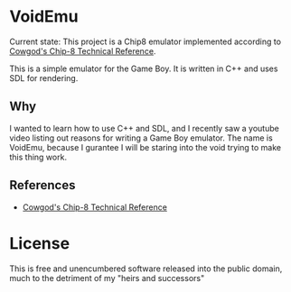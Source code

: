 # VoidEmu

Current state: This project is a Chip8 emulator implemented according to [Cowgod's Chip-8 Technical Reference](http://devernay.free.fr/hacks/chip8/C8TECH10.HTM#2.2).

This is a simple emulator for the Game Boy. It is written in C++ and uses SDL for rendering.

## Why

I wanted to learn how to use C++ and SDL, and I recently saw a youtube video listing out reasons for writing a Game Boy emulator. The name is VoidEmu, because I gurantee I will be staring into the void trying to make this thing work.

## References

* [Cowgod's Chip-8 Technical Reference](http://devernay.free.fr/hacks/chip8/C8TECH10.HTM)

# License

This is free and unencumbered software released into the public domain, much to the detriment of my "heirs and successors"